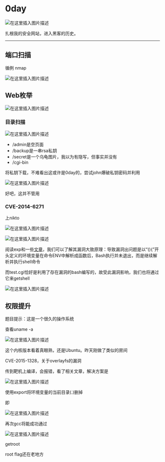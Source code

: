 # 0day

![在这里插入图片描述](https://img-blog.csdnimg.cn/b3603dbfdbcb422abfa9f26cbef51e65.png)


扎根我的安全网站，进入黑客的历史。

---

## 端口扫描

循例 nmap

![在这里插入图片描述](https://img-blog.csdnimg.cn/6053d7712f854d519540c9a03134ebe9.png)

## Web枚举

![在这里插入图片描述](https://img-blog.csdnimg.cn/baeeac59fd274e4eb02a9e20b184fa0c.png)

### 目录扫描

![在这里插入图片描述](https://img-blog.csdnimg.cn/b0a3dbd6a3524a528662e3dc753d3513.png)

- /admin是空页面
- /backup是一串rsa私钥
- /secret是一个乌龟图片，我以为有隐写，但事实并没有
- /cgi-bin

将私钥下载，不难看出这或许是0day的，尝试john爆破私钥密码并利用

![在这里插入图片描述](https://img-blog.csdnimg.cn/199e2f787e724f368bd124e3a70add1b.png)

好吧，这并不管用

### CVE-2014-6271

上nikto

![在这里插入图片描述](https://img-blog.csdnimg.cn/d5fd0132008844469f3df5cd9099798b.png)

![在这里插入图片描述](https://img-blog.csdnimg.cn/ccc72c2b20064433a9888eb32a108f26.png)

阅读exp和一些[文章](https://www.antiy.com/response/CVE-2014-6271.html)，我们可以了解其漏洞大致原理：导致漏洞出问题是以“(){”开头定义的环境变量在命令ENV中解析成函数后，Bash执行并未退出，而是继续解析并执行shell命令

而test.cgi恰好是利用了存在漏洞的bash编写的，故受此漏洞影响，我们也将通过它来getshell

![在这里插入图片描述](https://img-blog.csdnimg.cn/34007302380f4b2a8859fb1249d9467b.png)

## 权限提升

题目提示：这是一个很久的操作系统

查看uname -a

![在这里插入图片描述](https://img-blog.csdnimg.cn/ea7e98ae14114d37bbdff1cfafb12ef5.png)

这个内核版本看着真眼熟，还是Ubuntu。昨天刚做了类似的房间

CVE-2015-1328，关于overlayfs的漏洞

传到靶机上编译，会报错，看了相关文章，解决方案是

![在这里插入图片描述](https://img-blog.csdnimg.cn/65517b8c6eee478cb7c6f5f94a6480e2.png)

使用export将环境变量的当前目录(.)删掉

即

![在这里插入图片描述](https://img-blog.csdnimg.cn/e5206a5e3b8d46c0a6eadd972a78eeba.png)

再次gcc将能成功通过

![在这里插入图片描述](https://img-blog.csdnimg.cn/c35ae8e5d3934cdd9e4ef9c696e8c672.png)

getroot

root flag还在老地方